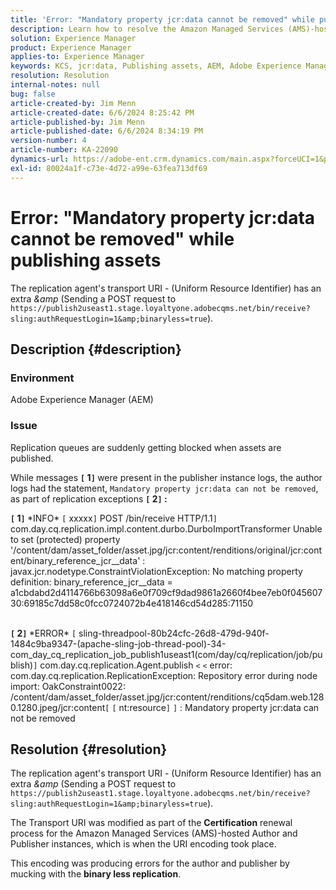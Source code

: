 ```yaml
---
title: 'Error: "Mandatory property jcr:data cannot be removed" while publishing assets'
description: Learn how to resolve the Amazon Managed Services (AMS)-hosted Author and Publisher instances when the URI encoding took place.
solution: Experience Manager
product: Experience Manager
applies-to: Experience Manager
keywords: KCS, jcr:data, Publishing assets, AEM, Adobe Experience Manager, Amazon Managed Services, AMS, Troubleshooting, transport URI, transport Uniform Resource Identifier
resolution: Resolution
internal-notes: null
bug: false
article-created-by: Jim Menn
article-created-date: 6/6/2024 8:25:42 PM
article-published-by: Jim Menn
article-published-date: 6/6/2024 8:34:19 PM
version-number: 4
article-number: KA-22090
dynamics-url: https://adobe-ent.crm.dynamics.com/main.aspx?forceUCI=1&pagetype=entityrecord&etn=knowledgearticle&id=36824eef-4224-ef11-840a-000d3a338844
exl-id: 80024a1f-c73e-4d72-a99e-63fea713df69
---
```

# Error: "Mandatory property jcr:data cannot be removed" while publishing assets


The replication agent's transport URI - (Uniform Resource Identifier) has an extra *&amp* (Sending a POST request to `https://publish2useast1.stage.loyaltyone.adobecqms.net/bin/receive?sling:authRequestLogin=1&amp;binaryless=true`).

## Description {#description}


### <b>Environment</b>

Adobe Experience Manager (AEM)

### <b>Issue</b>

Replication queues are suddenly getting blocked when assets are published.

While messages <b>`[` 1`]` </b> were present in the publisher instance logs, the author logs had the statement, `Mandatory property jcr:data can not be removed`, as part of replication exceptions <b>`[` 2`]` :</b>


<b>`[` 1`]` </b> \*INFO\* `[` xxxxx`]`  POST /bin/receive HTTP/1.1`]`  com.day.cq.replication.impl.content.durbo.DurboImportTransformer Unable to set (protected) property '/content/dam/asset_folder/asset.jpg/jcr:content/renditions/original/jcr:content/binary_reference_jcr__data' : javax.jcr.nodetype.ConstraintViolationException: No matching property definition: binary_reference_jcr__data = a1cbdabd2d4114766b63098a6e0f709cf9dad9861a2660f4bee7eb0f04560730:69185c7dd58c0fcc0724072b4e418146cd54d285:71150<br><br>

<b>`[` 2`]` </b> \*ERROR\* `[` sling-threadpool-80b24cfc-26d8-479d-940f-1484c9ba9347-(apache-sling-job-thread-pool)-34-com_day_cq_replication_job_publish1useast1(com/day/cq/replication/job/publish)`]`  com.day.cq.replication.Agent.publish `<` `<`  error: com.day.cq.replication.ReplicationException: Repository error during node import: OakConstraint0022: /content/dam/asset_folder/asset.jpg/jcr:content/renditions/cq5dam.web.1280.1280.jpeg/jcr:content`[` `[` nt:resource`]` `]` : Mandatory property jcr:data can not be removed<br>

## Resolution {#resolution}


The replication agent's transport URI - (Uniform Resource Identifier) has an extra *&amp* (Sending a POST request to `https://publish2useast1.stage.loyaltyone.adobecqms.net/bin/receive?sling:authRequestLogin=1&amp;binaryless=true`).

The Transport URI was modified as part of the <b>Certification</b> renewal process for the Amazon Managed Services (AMS)-hosted Author and Publisher instances, which is when the URI encoding took place.

This encoding was producing errors for the author and publisher by mucking with the <b>binary less replication</b>.
